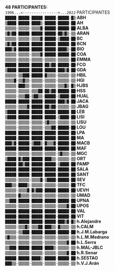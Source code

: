**48 PARTICIPANTES:**<br>`1996...<---------------->...2022`·PARTICIPANTES<br>`█████·█████·█████·█████·█████·█▒`·**ABH**<br>`▒████·█████·████▒·█████·█████·██`·**AH**<br>`▒▒▒▒▒·▒▒▒▒▒·▒▒▒▒█·█████·█████·██`·**ALBA**<br>`▒█▒██·█████·█████·█████·██▒█▒·▒▒`·**ARAN**<br>`▒▒▒▒▒·▒▒▒▒▒·▒▒▒▒█·█████·▒████·██`·**BC**<br>`▒█▒██·█████·█████·█████·█████·██`·**BCN**<br>`███▒█·█████·█████·█████·████▒·██`·**BIO**<br>`▒▒▒▒▒·▒▒▒▒▒·▒▒▒▒█·█████·█████·██`·**COA**<br>`▒▒▒▒▒·▒▒▒▒▒·▒▒▒▒▒·▒▒▒▒▒·▒▒▒▒▒·██`·**EMMA**<br>`█████·█████·█████·██▒██·█████·██`·**FCO**<br>`▒████·█████·█████·█████·███▒█·██`·**GDA**<br>`▒▒▒▒▒·▒▒███·█████·█▒▒▒▒·▒▒▒▒▒·▒▒`·**HBIL**<br>`▒▒▒▒█·▒▒█▒▒·▒▒▒▒▒·▒▒▒▒▒·▒▒▒▒▒·▒▒`·**HGI**<br>`▒▒▒▒▒·███▒▒·▒▒▒▒▒·▒▒▒▒▒·▒▒▒█▒·█▒`·**HJBS**<br>`▒▒▒▒▒·▒▒▒▒▒·▒▒▒██·██▒██·█████·██`·**HSS**<br>`▒▒▒▒▒·▒▒▒██·▒██▒▒·█████·▒████·██`·**HUAL**<br>`█████·█████·█████·█████·███▒█·██`·**JACA**<br>`▒▒▒▒▒·▒▒▒▒█·█████·██▒██·▒▒▒▒▒·▒▒`·**JBAG**<br>`▒████·█████·█████·█████·█████·██`·**LEB**<br>`▒████·█████·█████·█████·▒████·██`·**LISI**<br>`▒▒▒▒▒·▒▒▒▒▒·▒▒▒▒▒·▒█▒▒▒·▒▒▒▒▒·▒▒`·**LISU**<br>`▒▒▒▒▒·▒▒▒▒▒·▒▒▒▒▒·▒▒▒██·█████·██`·**LOU**<br>`█████·█████·█████·█████·█████·██`·**LPA**<br>`█████·█████·█████·█████·█████·██`·**MA**<br>`███▒█·█████·▒███▒·█▒▒▒█·█████·██`·**MACB**<br>`█████·█████·█████·█████·█████·██`·**MAF**<br>`▒▒▒▒▒·▒▒▒▒▒·▒▒▒▒▒·▒▒▒▒▒·▒█▒▒▒·▒▒`·**MGC**<br>`▒████·█▒███·█████·███▒▒·▒▒▒▒▒·▒▒`·**ORT**<br>`█████·██▒██·█████·█████·▒████·██`·**PAMP**<br>`█████·█████·█████·█████·█████·██`·**SALA**<br>`█████·█████·█████·█████·█████·██`·**SANT**<br>`▒▒▒▒▒·▒▒▒▒▒·▒▒▒▒█·▒████·█████·██`·**SEV**<br>`███▒▒·████▒·▒▒▒▒▒·▒▒▒▒▒·▒▒▒▒▒·██`·**TFC**<br>`▒▒▒▒▒·▒▒▒▒█·█▒███·█████·█████·██`·**UEVH**<br>`▒▒▒▒▒·█▒▒▒▒·▒▒▒▒▒·▒▒▒▒▒·▒▒▒▒▒·▒▒`·**UMAD**<br>`▒▒███·█████·█████·█████·█████·██`·**UPNA**<br>`▒▒▒▒▒·▒▒▒▒▒·▒▒▒▒▒·▒▒▒▒▒·▒▒▒▒█·██`·**UPOS**<br>`█████·█████·█████·█████·█████·██`·**VAL**<br>`█████·█████·█████·█████·█████·██`·**VIT**<br>`█████·█████·█████·█████·███▒█·█▒`·**h.Alejandre**<br>`▒▒▒▒▒·▒▒▒█▒·▒▒▒██·███▒▒·█▒▒▒▒·▒▒`·**h.CALM**<br>`▒▒▒▒▒·▒▒███·█████·█████·█████·██`·**h.J.M.Labarga**<br>`▒█▒▒▒·▒▒▒▒▒·▒▒▒▒▒·▒▒▒▒▒·▒▒▒▒▒·▒▒`·**h.L.M.Medrano**<br>`▒▒▒▒▒·▒▒▒▒▒·▒▒▒▒▒·▒▒▒▒▒·▒▒▒▒█·██`·**h.L.Serra**<br>`▒▒███·█████·█████·████▒·▒▒▒▒▒·▒▒`·**h.MAL-JBLC**<br>`▒▒▒▒▒·▒▒▒▒▒·▒▒▒▒▒·▒▒▒▒▒·▒▒▒▒█·██`·**h.R.Senar**<br>`█████·█████·████▒·█████·█████·██`·**h.SESTAO**<br>`███▒▒·▒▒▒▒▒·▒▒▒▒▒·▒▒▒▒▒·▒▒▒▒▒·▒▒`·**h.V.J.Arán**<br>